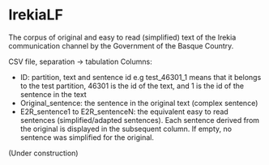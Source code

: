 # IrekiaLF
The corpus of original and easy to read (simplified) text of the Irekia communication channel by the Government of the Basque Country.

CSV file, separation -> tabulation
Columns:
- ID: partition, text and sentence id e.g test_46301_1 means that it belongs to the test partition, 46301 is the id of the text, and 1 is the id of the sentence in the text
- Original_sentence: the sentence in the original text (complex sentence)
- E2R_sentence1 to E2R_sentenceN: the equivalent easy to read sentences (simplified/adapted sentences).  Each sentence derived from the original is displayed in the subsequent column. If empty, no sentence was simplified for the original.


(Under construction)


